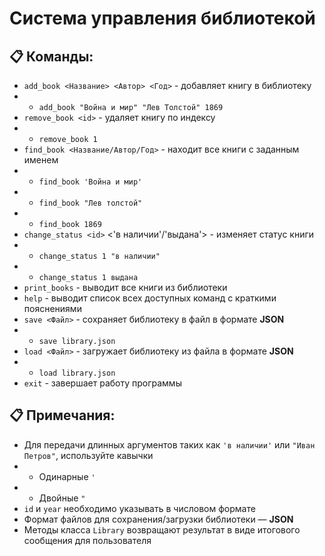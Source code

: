 # Система управления библиотекой
## 📋 Команды:
- ```add_book <Название> <Автор> <Год>``` - добавляет книгу в библиотеку
- - ```add_book "Война и мир" "Лев Толстой" 1869```
- ```remove_book <id>``` - удаляет книгу по индексу
- - ```remove_book 1```
- ```find_book <Название/Автор/Год>``` - находит все книги с заданным именем
- - ```find_book 'Война и мир'```
- - ```find_book "Лев толстой"```
- - ```find_book 1869```
- ```change_status <id>``` <'в наличии'/'выдана'> - изменяет статус книги
- - ```change_status 1 "в наличии"```
- - ```change_status 1 выдана```
- ```print_books``` - выводит все книги из библиотеки
- ```help``` - выводит список всех доступных команд с краткими пояснениями
- ```save <Файл>``` - сохраняет библиотеку в файл в формате **JSON**
- - ```save library.json```
- ```load <Файл>``` - загружает библиотеку из файла в формате **JSON**
- - ```load library.json```
- ```exit``` - завершает работу программы
## 📋 Примечания:
- Для передачи длинных аргументов таких как ```'в наличии'``` или ```"Иван Петров"```, используйте кавычки
- - Одинарные ```'```
- - Двойные ```"```
- ```id``` и ```year``` необходимо указывать в числовом формате
- Формат файлов для сохранения/загрузки библиотеки — **JSON**
- Методы класса ```Library``` возвращают результат в виде итогового сообщения для пользователя